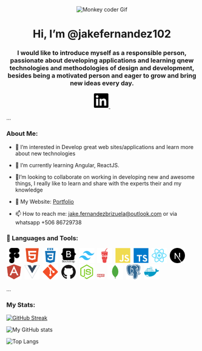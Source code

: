 <div id="header" align="center">
    <img src="https://media.giphy.com/media/QNFhOolVeCzPQ2Mx85/giphy.gif" alt="Monkey coder Gif" width="200">
    <h1 align="center">Hi, I’m @jakefernandez102</h1>
    <h3>I would like to introduce myself as a responsible person, passionate about developing applications and learning qnew technologies and methodologies of design and development, besides being a motivated person and eager to grow and bring new ideas every day.</h3>
    <a href="https://www.linkedin.com/in/jake-fernandez-brizuela-73572222a/">
        <img src="https://github.com/devicons/devicon/blob/master/icons/linkedin/linkedin-plain.svg" color='blue' title='LinkedIn' width="40" height="40" alt="HTML">&nbsp;
    </a>
</div>


...
### About Me:

- 👀 I’m interested in Develop great web sites/applications and learn more about new technologies

- 🌱 I’m currently learning Angular, ReactJS.

- 💞️I’m looking to collaborate on working in developing new and awesome things, I really like to learn and share with the experts their and my knowledge

- 🙋 My Website: [Portfolio](https://portfoliojakefernandez.netlify.app)

- 📫 How to reach me: jake.fernandezbrizuela@outlook.com or via whatsapp +506 86729738

<div align="'left">
    <h3>🔧 Languages and Tools:</h3>
    <img src="https://github.com/devicons/devicon/blob/master/icons/figma/figma-plain.svg" title='Figma' width="40" height="40" alt="HTML">&nbsp;
<img src="https://github.com/devicons/devicon/blob/master/icons/html5/html5-plain.svg" title='HTML' width="40" height="40" alt="HTML">&nbsp;
<img src="https://github.com/devicons/devicon/blob/master/icons/css3/css3-plain-wordmark.svg" title='CCS3' width="40" height="40" alt="HTML">&nbsp;
<img src="https://github.com/devicons/devicon/blob/master/icons/bootstrap/bootstrap-plain-wordmark.svg" title='Bootstrap' width="40" height="40" alt="HTML">&nbsp;
<img src="https://github.com/devicons/devicon/blob/master/icons/tailwindcss/tailwindcss-plain.svg" title='Tailwind' width="40" height="40" alt="HTML">&nbsp;
<img src="https://github.com/devicons/devicon/blob/master/icons/gulp/gulp-plain.svg" title='Gulp' width="40" height="40" alt="HTML">&nbsp;
<img src="https://github.com/devicons/devicon/blob/master/icons/javascript/javascript-plain.svg" title='JavaScript' width="40" height="40" alt="HTML">&nbsp;
<img src="https://github.com/devicons/devicon/blob/master/icons/typescript/typescript-plain.svg" title='Typescript' width="40" height="40" alt="HTML">&nbsp;
<img src="https://github.com/devicons/devicon/blob/master/icons/react/react-original.svg" title='React' width="40" height="40" alt="HTML">&nbsp;
<img src="https://github.com/devicons/devicon/blob/master/icons/nextjs/nextjs-original.svg" title='NextJS' width="40" height="40" alt="HTML">&nbsp;
<img src="https://github.com/devicons/devicon/blob/master/icons/angularjs/angularjs-plain.svg" title='Angular' width="40" height="40" alt="HTML">&nbsp;
<img src="https://github.com/devicons/devicon/blob/master/icons/vuejs/vuejs-plain.svg" title='VueJS' width="40" height="40" alt="HTML">&nbsp;
<img src="https://github.com/devicons/devicon/blob/master/icons/git/git-plain.svg" title='Git' width="40" height="40" alt="HTML">&nbsp;
<img src="https://github.com/devicons/devicon/blob/master/icons/github/github-original.svg" title='Github' width="40" height="40" alt="HTML">&nbsp;
<img src="https://github.com/devicons/devicon/blob/master/icons/nodejs/nodejs-plain.svg" title='NodeJS' width="40" height="40" alt="HTML">&nbsp;
<img src="https://github.com/devicons/devicon/blob/master/icons/npm/npm-original-wordmark.svg" title='npm' width="20" height="20" alt="HTML">&nbsp;
<img src="https://github.com/devicons/devicon/blob/master/icons/mongodb/mongodb-plain.svg" title='MongoDB' width="40" height="40" alt="HTML">&nbsp;
<img src="https://github.com/devicons/devicon/blob/master/icons/postgresql/postgresql-plain.svg" title='Postgresql' width="40" height="40" alt="HTML">&nbsp;
<img src="https://github.com/devicons/devicon/blob/master/icons/docker/docker-plain.svg" title='Docker' width="40" height="40" alt="HTML">&nbsp;
</div>

...

### My Stats:

[![GitHub Streak](http://github-readme-streak-stats.herokuapp.com?user=jakefernandez102&theme=transparent&hide_border=true&date_format=M%20j%5B%2C%20Y%5D&mode=weekly)](https://git.io/streak-stats)

![My GitHub stats](https://github-readme-stats.vercel.app/api?username=jakefernandez102&show_icons=true&theme=transparent)

![Top Langs](https://github-readme-stats.vercel.app/api/top-langs/?username=jakefernandez102&hide_progress=true)


